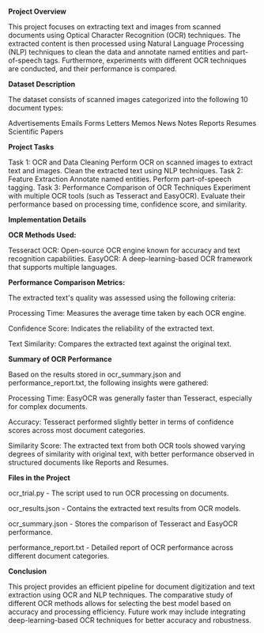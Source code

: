 **Project Overview**

This project focuses on extracting text and images from scanned documents using Optical Character Recognition (OCR) techniques. The extracted content is then processed using Natural Language Processing (NLP) techniques to clean the data and annotate named entities and part-of-speech tags. Furthermore, experiments with different OCR techniques are conducted, and their performance is compared.

**Dataset Description**

The dataset consists of scanned images categorized into the following 10 document types:

Advertisements
Emails
Forms
Letters
Memos
News
Notes
Reports
Resumes
Scientific Papers

**Project Tasks**

Task 1: OCR and Data Cleaning
Perform OCR on scanned images to extract text and images.
Clean the extracted text using NLP techniques.
Task 2: Feature Extraction
Annotate named entities.
Perform part-of-speech tagging.
Task 3: Performance Comparison of OCR Techniques
Experiment with multiple OCR tools (such as Tesseract and EasyOCR).
Evaluate their performance based on processing time, confidence score, and similarity.

**Implementation Details**

**OCR Methods Used:**

Tesseract OCR: Open-source OCR engine known for accuracy and text recognition capabilities.
EasyOCR: A deep-learning-based OCR framework that supports multiple languages.

**Performance Comparison Metrics:**

The extracted text's quality was assessed using the following criteria:

Processing Time: Measures the average time taken by each OCR engine.

Confidence Score: Indicates the reliability of the extracted text.

Text Similarity: Compares the extracted text against the original text.

**Summary of OCR Performance**

Based on the results stored in ocr_summary.json and performance_report.txt, the following insights were gathered:

Processing Time: EasyOCR was generally faster than Tesseract, especially for complex documents.

Accuracy: Tesseract performed slightly better in terms of confidence scores across most document categories.

Similarity Score: The extracted text from both OCR tools showed varying degrees of similarity with original text, with better performance observed in structured documents like Reports and Resumes.

**Files in the Project**

ocr_trial.py - The script used to run OCR processing on documents.

ocr_results.json - Contains the extracted text results from OCR models.

ocr_summary.json - Stores the comparison of Tesseract and EasyOCR performance.

performance_report.txt - Detailed report of OCR performance across different document categories.

**Conclusion**

This project provides an efficient pipeline for document digitization and text extraction using OCR and NLP techniques. The comparative study of different OCR methods allows for selecting the best model based on accuracy and processing efficiency. Future work may include integrating deep-learning-based OCR techniques for better accuracy and robustness.
